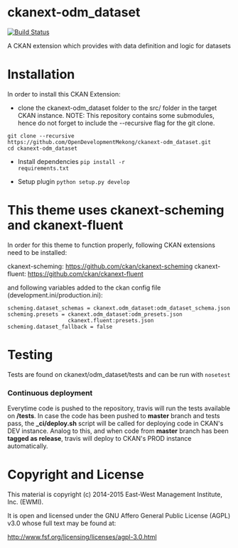 ckanext-odm_dataset
=================

[![Build Status](https://travis-ci.org/OpenDevelopmentMekong/ckanext-odm_dataset.svg?branch=master)](https://travis-ci.org/OpenDevelopmentMekong/ckanext-odm_dataset)

A CKAN extension which provides with data definition and logic for datasets

# Installation

In order to install this CKAN Extension:

  * clone the ckanext-odm_dataset folder to the src/ folder in the target CKAN instance. NOTE: This repository contains some submodules, hence do not forget to include the --recursive flag for the git clone.

 ```
 git clone --recursive https://github.com/OpenDevelopmentMekong/ckanext-odm_dataset.git
 cd ckanext-odm_dataset
 ```

 * Install dependencies
 <code>pip install -r requirements.txt</code>

 * Setup plugin
 <code>python setup.py develop</code>

# This theme uses ckanext-scheming and ckanext-fluent

In order for this theme to function properly, following CKAN extensions need to be installed:

ckanext-scheming: https://github.com/ckan/ckanext-scheming
ckanext-fluent: https://github.com/ckan/ckanext-fluent

and following variables added to the ckan config file (development.ini/production.ini):

```
scheming.dataset_schemas = ckanext.odm_dataset:odm_dataset_schema.json
scheming.presets = ckanext.odm_dataset:odm_presets.json
                   ckanext.fluent:presets.json
scheming.dataset_fallback = false

```

# Testing

Tests are found on ckanext/odm_dataset/tests and can be run with ```nosetest```

### Continuous deployment

Everytime code is pushed to the repository, travis will run the tests available on **/tests**. In case the code has been pushed to **master** branch and tests pass, the **_ci/deploy.sh** script will be called for deploying code in CKAN's DEV instance. Analog to this, and when code from **master** branch has been **tagged as release**, travis will deploy to CKAN's PROD instance automatically.

# Copyright and License

This material is copyright (c) 2014-2015 East-West Management Institute, Inc. (EWMI).

It is open and licensed under the GNU Affero General Public License (AGPL) v3.0 whose full text may be found at:

http://www.fsf.org/licensing/licenses/agpl-3.0.html
